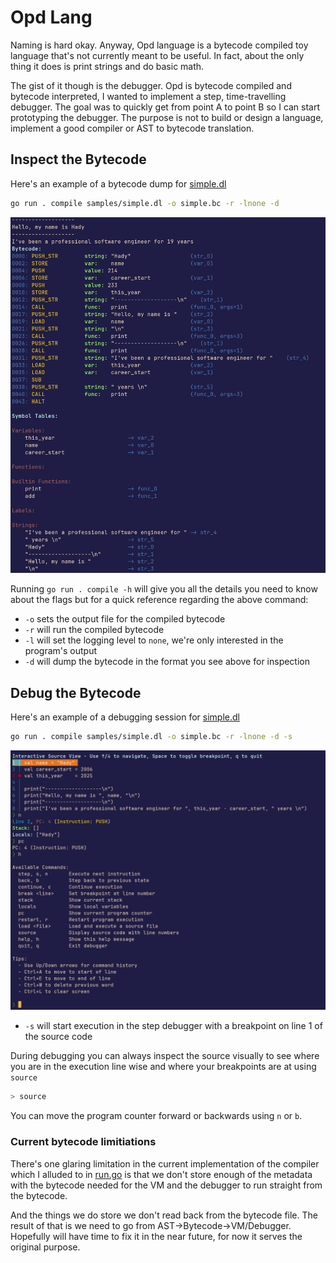 # Opd Lang

Naming is hard okay. Anyway, Opd language is a bytecode compiled toy language
that's not currently meant to be useful. In fact, about the only thing it does
is print strings and do basic math.

The gist of it though is the debugger. Opd is bytecode compiled and bytecode
interpreted, I wanted to implement a step, time-travelling debugger. The goal
was to quickly get from point A to point B so I can start prototyping the
debugger. The purpose is not to build or design a language, implement a good
compiler or AST to bytecode translation.

## Inspect the Bytecode

Here's an example of a bytecode dump for [simple.dl](./samples/simple.dl)

```sh
go run . compile samples/simple.dl -o simple.bc -r -lnone -d
```

![simple.dl bytecode dump](./public/simple.dl-bytecodedump.png)

Running `go run . compile -h` will give you all the details you need to know
about the flags but for a quick reference regarding the above command:

- `-o` sets the output file for the compiled bytecode
- `-r` will run the compiled bytecode
- `-l` will set the logging level to `none`, we're only interested in the
  program's output
- `-d` will dump the bytecode in the format you see above for inspection

## Debug the Bytecode

Here's an example of a debugging session for [simple.dl](./samples/simple.dl)

```sh
go run . compile samples/simple.dl -o simple.bc -r -lnone -d -s
```

![simple.dl bytecode dump](./public/debugger.png)

- `-s` will start execution in the step debugger with a breakpoint on line 1 of
  the source code

During debugging you can always inspect the source visually to see where you are
in the execution line wise and where your breakpoints are at using `source`

```sh
> source
```

You can move the program counter forward or backwards using `n` or `b`.

### Current bytecode limitiations

There's one glaring limitation in the current implementation of the compiler
which I alluded to in [run.go](./run.go) is that we don't store enough of the
metadata with the bytecode needed for the VM and the debugger to run straight
from the bytecode.

And the things we do store we don't read back from the bytecode file. The result
of that is we need to go from AST->Bytecode->VM/Debugger. Hopefully will have
time to fix it in the near future, for now it serves the original purpose.
